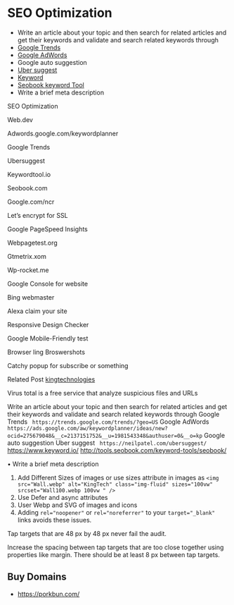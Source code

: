 # SEO Optimization

- Write an article about your topic and then search for related articles and get their keywords and validate and search
  related keywords through
- [Google Trends](https://trends.google.com/trends/?geo=US)
- [Google
  AdWords](https://ads.google.com/aw/keywordplanner/ideas/new?ocid=275679048&__c=2137151752&__u=1981543348&authuser=0&__o=kp)
- Google auto suggestion
- [Uber suggest](https://neilpatel.com/ubersuggest/)
- [Keyword](https://www.keyword.io/)
- [Seobook keyword Tool](http://tools.seobook.com/keyword-tools/seobook/)
- Write a brief meta description

SEO Optimization

Web.dev

Adwords.google.com/keywordplanner

Google Trends

Ubersuggest

Keywordtool.io

Seobook.com

Google.com/ncr

Let’s encrypt for SSL

Google PageSpeed Insights

Webpagetest.org

Gtmetrix.xom

Wp-rocket.me

Google Console for website

Bing webmaster

Alexa claim your site

Responsive Design Checker

Google Mobile-Friendly test

Browser ling
Broswershots

Catchy popup for subscribe or something

Related Post
<a rel=”nofollow” href=www.kingtechnologies.in> kingtechnologies</a>

Virus total is a free service that analyze suspicious files and URLs

Write an article about your topic and then search for related articles and get their keywords and validate and search
related keywords through
Google Trends ` https://trends.google.com/trends/?geo=US`
Google AdWords ` https://ads.google.com/aw/keywordplanner/ideas/new?ocid=275679048&__c=2137151752&__u=1981543348&authuser=0&__o=kp`
Google auto suggestion
Uber suggest ` https://neilpatel.com/ubersuggest/`
https://www.keyword.io/
http://tools.seobook.com/keyword-tools/seobook/

• Write a brief meta description

1. Add Different Sizes of images or use sizes attribute in images as
   `<img src="Wall.webp" alt="KingTech" class="img-fluid" sizes="100vw" srcset="Wall100.webp 100vw " />`
2. Use Defer and async attributes
3. User Webp and SVG of images and icons
4. Adding `rel="noopener"` or `rel="noreferrer"` to your `target="_blank"` links avoids these issues.

Tap targets that are 48 px by 48 px never fail the audit.

Increase the spacing between tap targets that are too close together using properties like margin. There should be at least 8 px between tap targets.

## Buy Domains

- https://porkbun.com/
